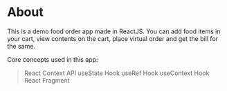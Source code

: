 # About
This is a demo food order app made in ReactJS. You can add food items in your cart, view contents on the cart, place virtual order and get the bill for the same.

Core concepts used in this app:

> React Context API
> useState Hook
> useRef Hook
> useContext Hook
> React Fragment